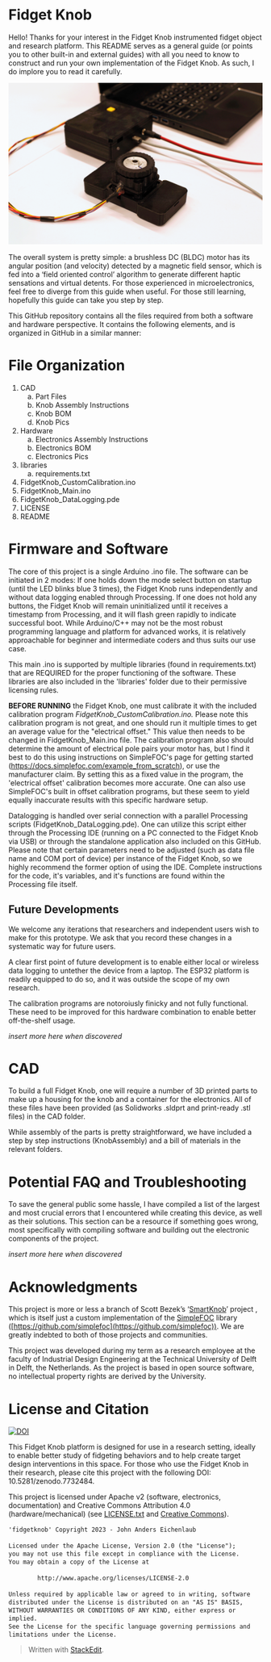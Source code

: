 ﻿# Fidget Knob

Hello! Thanks for your interest in the Fidget Knob instrumented fidget object and research platform. This README serves as a general guide (or points you to other built-in and external guides) with all you need to know to construct and run your own implementation of the Fidget Knob. As such, I do implore you to read it carefully. 

![Hero shot of the device](KnobTeaser.png)

The overall system is pretty simple: a brushless DC (BLDC) motor has its angular position (and velocity) detected by a magnetic field sensor, which is fed into a ‘field oriented control’ algorithm to generate different haptic sensations and virtual detents. For those experienced in microelectronics, feel free to diverge from this guide when useful. For those still learning, hopefully this guide can take you step by step.

This GitHub repository contains all the files required from both a software and hardware perspective. It contains the following elements, and is organized in GitHub in a similar manner: 

# File Organization
 1. CAD\
&emsp;a. Part Files\
&emsp;b. Knob Assembly Instructions\
&emsp;c. Knob BOM\
&emsp;d. Knob Pics 
 2. Hardware\
&emsp;a. Electronics Assembly Instructions\
&emsp;b. Electronics BOM\
&emsp;c. Electronics Pics
 3. libraries\
&emsp;a. requirements.txt
 4. FidgetKnob_CustomCalibration.ino
 5. FidgetKnob_Main.ino
 6. FidgetKnob_DataLogging.pde
 7. LICENSE
 8. README


# Firmware and Software

The core of this project is a single Arduino .ino file. The software can be initiated in 2 modes: If one holds down the mode select button on startup (until the LED blinks blue 3 times), the Fidget Knob runs independently and without data logging enabled through Processing. If one does not hold any buttons, the Fidget Knob will remain uninitialized until it receives a timestamp from Processing, and it will flash green rapidly to indicate successful boot. While Arduino/C++ may not be the most robust programming language and platform for advanced works, it is relatively approachable for beginner and intermediate coders and thus suits our use case. 

This main .ino is supported by multiple libraries (found in requirements.txt) that are REQUIRED for the proper functioning of the software. These libraries are also included in the 'libraries' folder due to their permissive licensing rules.

**BEFORE RUNNING** the Fidget Knob, one must calibrate it with the included calibration program *FidgetKnob_CustomCalibration.ino.* Please note this calibration program is not great, and one should run it multiple times to get an average value for the "electrical offset." This value then needs to be changed in FidgetKnob_Main.ino file. The calibration program also should determine the amount of electrical pole pairs your motor has, but I find it best to do this using instructions on SimpleFOC's page for getting started (https://docs.simplefoc.com/example_from_scratch), or use the manufacturer claim. By setting this as a fixed value in the program, the 'electrical offset' calibration becomes more accurate. One can also use SimpleFOC's built in offset calibration programs, but these seem to yield equally inaccurate results with this specific hardware setup.

Datalogging is handled over serial connection with a parallel Processing scripts (FidgetKnob_DataLogging.pde). One can utilize this script either through the Processing IDE (running on a PC connected to the Fidget Knob via USB) or through the standalone application also included on this GitHub. Please note that certain parameters need to be adjusted (such as data file name and COM port of device) per instance of the Fidget Knob, so we highly recommend the former option of using the IDE. Complete instructions for the code, it's variables, and it's functions are found within the Processing file itself.

## Future Developments
We welcome any iterations that researchers and independent users wish to make for this prototype. We ask that you record these changes in a systematic way for future users.

A clear first point of future development is to enable either local or wireless data logging to untether the device from a laptop. The ESP32 platform is readily equipped to do so, and it was outside the scope of my own research.

The calibration programs are notoroiusly finicky and not fully functional. These need to be improved for this hardware combination to enable better off-the-shelf usage.

*insert more here when discovered*

# CAD
To build a full Fidget Knob, one will require a number of 3D printed parts to make up a housing for the knob and a container for the electronics. All of these files have been provided (as Solidworks .sldprt and print-ready .stl files) in the CAD folder.

While assembly of the parts is pretty straightforward, we have included a step by step instructions (KnobAssembly) and a bill of materials in the relevant folders.

# Potential FAQ and Troubleshooting
To save the general public some hassle, I have compiled a list of the largest and most crucial errors that I encountered while creating this device, as well as their solutions. This section can be a resource if something goes wrong, most specifically with compiling software and building out the electronic components of the project. 

*insert more here when discovered*

# Acknowledgments

This project is more or less a branch of Scott Bezek’s ‘[SmartKnob](https://github.com/scottbez1/smartknob)’ project , which is itself just a custom implementation of the [SimpleFOC](https://simplefoc.com/) library ([https://github.com/simplefoc](https://github.com/simplefoc)). We are greatly indebted to both of those projects and communities.

This project was developed during my term as a research employee at the faculty of Industrial Design Engineering at the Technical University of Delft in Delft, the Netherlands. As the project is based in open source software, no intellectual property rights are derived by the University.

# License and Citation

[![DOI](https://zenodo.org/badge/DOI/10.5281/zenodo.7732484.svg)](https://doi.org/10.5281/zenodo.7732484)

This Fidget Knob platform is designed for use in a research setting, ideally to enable better study of fidgeting behaviors and to help create target design interventions in this space. For those who use the Fidget Knob in their research, please cite this project with the following DOI: 10.5281/zenodo.7732484.

This project is licensed under Apache v2 (software, electronics, documentation) and Creative Commons Attribution 4.0 (hardware/mechanical) (see [LICENSE.txt](https://github.com/jeichenlaub/fidgetknob/blob/main/LICENSE)  and  [Creative Commons](https://creativecommons.org/licenses/by/4.0/)).
```
'fidgetknob' Copyright 2023 - John Anders Eichenlaub 

Licensed under the Apache License, Version 2.0 (the "License");
you may not use this file except in compliance with the License.
You may obtain a copy of the License at

		http://www.apache.org/licenses/LICENSE-2.0
		
Unless required by applicable law or agreed to in writing, software
distributed under the License is distributed on an "AS IS" BASIS,
WITHOUT WARRANTIES OR CONDITIONS OF ANY KIND, either express or implied.
See the License for the specific language governing permissions and
limitations under the License.
```


> Written with [StackEdit](https://stackedit.io/).

